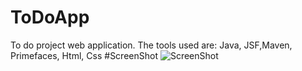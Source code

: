 # ToDoApp
To do project web application. The tools used are: Java, JSF,Maven, Primefaces, Html, Css 
#ScreenShot
![ScreenShot](https://user-images.githubusercontent.com/46963831/92037026-d050bf80-ed79-11ea-9056-aacae2aa8dbb.png)
